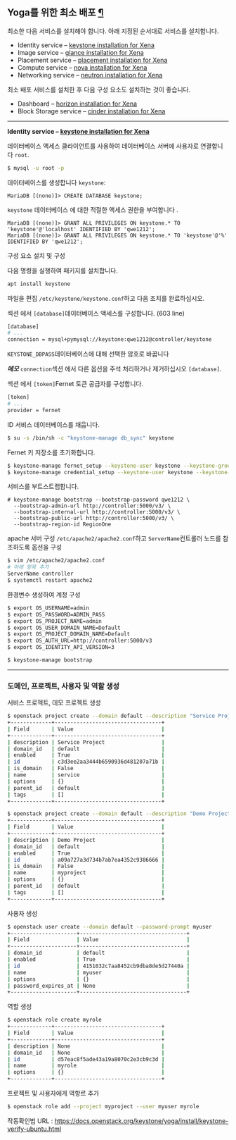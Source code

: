 ## Yoga를 위한 최소 배포 [¶](https://docs.openstack.org/install-guide/openstack-services.html#minimal-deployment-for-yoga)

최소한 다음 서비스를 설치해야 합니다. 아래 지정된 순서대로 서비스를 설치합니다.

- Identity service – [keystone installation for Xena](https://docs.openstack.org/keystone/xena/install/)
- Image service – [glance installation for Xena](https://docs.openstack.org/glance/xena/install/)
- Placement service – [placement installation for Xena](https://docs.openstack.org/placement/xena/install/)
- Compute service – [nova installation for Xena](https://docs.openstack.org/nova/xena/install/)
- Networking service – [neutron installation for Xena](https://docs.openstack.org/neutron/xena/install/)

최소 배포 서비스를 설치한 후 다음 구성 요소도 설치하는 것이 좋습니다.

- Dashboard – [horizon installation for Xena](https://docs.openstack.org/horizon/xena/install/)
- Block Storage service – [cinder installation for Xena](https://docs.openstack.org/cinder/xena/install/)

---

**Identity service – [keystone installation for Xena](https://docs.openstack.org/keystone/xena/install/)**

데이터베이스 액세스 클라이언트를 사용하여 데이터베이스 서버에 사용자로 연결합니다 `root`.

```bash
$ mysql -u root -p
```

데이터베이스를 생성합니다 `keystone`:

```
MariaDB [(none)]> CREATE DATABASE keystone;
```

`keystone` 데이터베이스 에 대한 적절한 액세스 권한을 부여합니다 .

```
MariaDB [(none)]> GRANT ALL PRIVILEGES ON keystone.* TO 'keystone'@'localhost' IDENTIFIED BY 'qwe1212';
MariaDB [(none)]> GRANT ALL PRIVILEGES ON keystone.* TO 'keystone'@'%' IDENTIFIED BY 'qwe1212';
```

구성 요소 설치 및 구성

다음 명령을 실행하여 패키지를 설치합니다.

```bash
apt install keystone
```

파일을 편집 `/etc/keystone/keystone.conf`하고 다음 조치를 완료하십시오.

섹션 에서 `[database]`데이터베이스 액세스를 구성합니다. (603 line)

```bash
[database]
# ...
connection = mysql+pymysql://keystone:qwe1212@controller/keystone
```

`KEYSTONE_DBPASS`데이터베이스에 대해 선택한 암호로 바꿉니다 

***메모***
`connection`섹션 에서 다른 옵션을 주석 처리하거나 제거하십시오 `[database]`.



섹션 에서 `[token]`Fernet 토큰 공급자를 구성합니다.

```bash
[token]
# ...
provider = fernet
```

ID 서비스 데이터베이스를 채웁니다.

```bash
$ su -s /bin/sh -c "keystone-manage db_sync" keystone
```



Fernet 키 저장소를 초기화합니다.

```bash
$ keystone-manage fernet_setup --keystone-user keystone --keystone-group keystone
$ keystone-manage credential_setup --keystone-user keystone --keystone-group keystone
```

서비스를 부트스트랩합니다.

```
# keystone-manage bootstrap --bootstrap-password qwe1212 \
  --bootstrap-admin-url http://controller:5000/v3/ \
  --bootstrap-internal-url http://controller:5000/v3/ \
  --bootstrap-public-url http://controller:5000/v3/ \
  --bootstrap-region-id RegionOne
```

apache 서버 구성
`/etc/apache2/apache2.conf`하고 `ServerName`컨트롤러 노드를 참조하도록 옵션을 구성

```bash
$ vim /etc/apache2/apache2.conf
# 아래 항목 추가
ServerName controller
$ systemctl restart apache2
```

환경변수 생성하여 계정 구성

```bash
$ export OS_USERNAME=admin
$ export OS_PASSWORD=ADMIN_PASS
$ export OS_PROJECT_NAME=admin
$ export OS_USER_DOMAIN_NAME=Default
$ export OS_PROJECT_DOMAIN_NAME=Default
$ export OS_AUTH_URL=http://controller:5000/v3
$ export OS_IDENTITY_API_VERSION=3

$ keystone-manage bootstrap
```

---

### 도메인, 프로젝트, 사용자 및 역할 생성

서비스 프로젝트, 데모 프로젝트 생성

```bash
$ openstack project create --domain default --description "Service Project" service
+-------------+----------------------------------+
| Field       | Value                            |
+-------------+----------------------------------+
| description | Service Project                  |
| domain_id   | default                          |
| enabled     | True                             |
| id          | c3d3ee2aa3444b6590936d481207a71b |
| is_domain   | False                            |
| name        | service                          |
| options     | {}                               |
| parent_id   | default                          |
| tags        | []                               |
+-------------+----------------------------------+
```

```bash
$ openstack project create --domain default --description "Demo Project" myproject
+-------------+----------------------------------+
| Field       | Value                            |
+-------------+----------------------------------+
| description | Demo Project                     |
| domain_id   | default                          |
| enabled     | True                             |
| id          | a09a727a3d734b7ab7ea4352c9386666 |
| is_domain   | False                            |
| name        | myproject                        |
| options     | {}                               |
| parent_id   | default                          |
| tags        | []                               |
+-------------+----------------------------------+
```

사용자 생성

```bash
$ openstack user create --domain default --password-prompt myuser
+---------------------+----------------------------------+
| Field               | Value                            |
+---------------------+----------------------------------+
| domain_id           | default                          |
| enabled             | True                             |
| id                  | 4151032c7aa8452cb9dba8de5d27440a |
| name                | myuser                           |
| options             | {}                               |
| password_expires_at | None                             |
+---------------------+----------------------------------+
```

역할 생성

```bash
$ openstack role create myrole
+-------------+----------------------------------+
| Field       | Value                            |
+-------------+----------------------------------+
| description | None                             |
| domain_id   | None                             |
| id          | d57eac8f5ade43a19a8070c2e3cb9c3d |
| name        | myrole                           |
| options     | {}                               |
+-------------+----------------------------------+
```

프로젝트 및 사용자에게 역항르 추가

```bash
$ openstack role add --project myproject --user myuser myrole
```

작동확인법
URL : https://docs.openstack.org/keystone/yoga/install/keystone-verify-ubuntu.html

